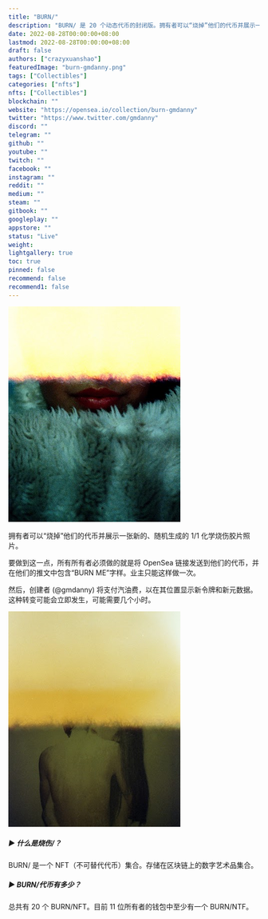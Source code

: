 ```yaml
---
title: "BURN/"
description: "BURN/ 是 20 个动态代币的封闭版。拥有者可以“烧掉”他们的代币并展示一张新的、随机生成的 1/1 化学烧伤胶片照片。"
date: 2022-08-28T00:00:00+08:00
lastmod: 2022-08-28T00:00:00+08:00
draft: false
authors: ["crazyxuanshao"]
featuredImage: "burn-gmdanny.png"
tags: ["Collectibles"]
categories: ["nfts"]
nfts: ["Collectibles"]
blockchain: ""
website: "https://opensea.io/collection/burn-gmdanny"
twitter: "https://www.twitter.com/gmdanny"
discord: ""
telegram: ""
github: ""
youtube: ""
twitch: ""
facebook: ""
instagram: ""
reddit: ""
medium: ""
steam: ""
gitbook: ""
googleplay: ""
appstore: ""
status: "Live"
weight: 
lightgallery: true
toc: true
pinned: false
recommend: false
recommend1: false
---
```

![unndsamed](unndsamed.png)

拥有者可以“烧掉”他们的代币并展示一张新的、随机生成的 1/1 化学烧伤胶片照片。

要做到这一点，所有所有者必须做的就是将 OpenSea 链接发送到他们的代币，并在他们的推文中包含“BURN ME”字样。业主只能这样做一次。

然后，创建者 (@gmdanny) 将支付汽油费，以在其位置显示新令牌和新元数据。这种转变可能会立即发生，可能需要几个小时。

![dsad](dsad.png)

##### ▶ 什么是烧伤/？

BURN/ 是一个 NFT（不可替代代币）集合。存储在区块链上的数字艺术品集合。

##### ▶ BURN/代币有多少？

总共有 20 个 BURN/NFT。目前 11 位所有者的钱包中至少有一个 BURN/NTF。
